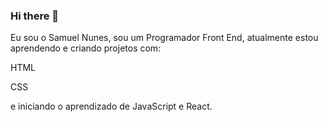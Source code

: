 ### Hi there 👋

Eu sou o Samuel Nunes, sou um Programador Front End, atualmente estou aprendendo e criando projetos com:

HTML

CSS

e iniciando o aprendizado de JavaScript e React.



